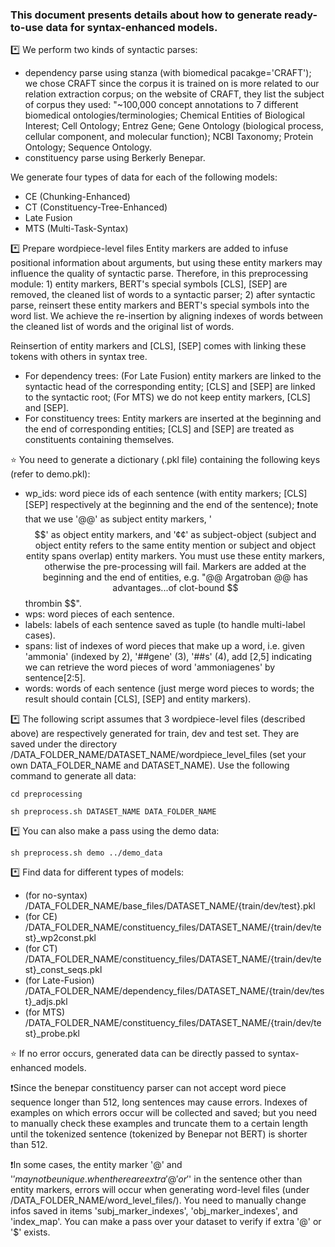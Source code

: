 ### This document presents details about how to generate ready-to-use data for syntax-enhanced models.

*️⃣ We perform two kinds of syntactic parses:

- dependency parse using stanza (with biomedical pacakge='CRAFT'); we chose CRAFT since the corpus it is trained on is more related to our relation extraction corpus; on the website of CRAFT, they list the subject of corpus they used: "~100,000 concept annotations to 7 different biomedical ontologies/terminologies; Chemical Entities of Biological Interest; Cell Ontology; Entrez Gene; Gene Ontology (biological process, cellular component, and molecular function); NCBI Taxonomy; Protein Ontology; Sequence Ontology.
- constituency parse using Berkerly Benepar.

We generate four types of data for each of the following models:

- CE (Chunking-Enhanced)
- CT (Constituency-Tree-Enhanced)
- Late Fusion
- MTS (Multi-Task-Syntax)


*️⃣ Prepare wordpiece-level files
Entity markers are added to infuse positional information about arguments, but using these entity markers may influence the quality of syntactic parse. Therefore, in this preprocessing module: 1) entity markers, BERT's special symbols \[CLS\], \[SEP\] are removed, the cleaned list of words to a syntactic parser; 2) after syntactic parse, reinsert these entity markers and BERT's special symbols into the word list. We achieve the re-insertion by aligning indexes of words between the cleaned list of words and the original list of words.

Reinsertion of entity markers and \[CLS\], \[SEP\] comes with linking these tokens with others in syntax tree.

- For dependency trees: (For Late Fusion) entity markers are linked to the syntactic head of the corresponding entity; \[CLS\] and \[SEP\] are linked to the syntactic root; (For MTS) we do not keep entity markers, \[CLS\] and \[SEP\].
- For constituency trees: Entity markers are inserted at the beginning and the end of corresponding entities; \[CLS\] and \[SEP\] are treated as constituents containing themselves.

⭐ You need to generate a dictionary (.pkl file) containing the following keys (refer to demo.pkl):

- wp_ids: word piece ids of each sentence (with entity markers; \[CLS\] \[SEP\] respectively at the beginning and the end of the sentence); ❗note that we use '@@' as subject entity markers, '$$' as object entity markers, and '¢¢' as subject-object (subject and object entity refers to the same entity mention or subject and object entity spans overlap) entity markers. You must use these entity markers, otherwise the pre-processing will fail. Markers are added at the beginning and the end of entities, e.g. "@@ Argatroban @@ has advantages...of clot-bound $$ thrombin $$".
- wps: word pieces of each sentence.
- labels: labels of each sentence saved as tuple (to handle multi-label cases).
- spans: list of indexes of word pieces that make up a word, i.e. given 'ammonia' (indexed by 2), '##gene' (3), '##s' (4), add \[2,5\] indicating we can retrieve the word pieces of word 'ammoniagenes' by sentence\[2:5\].
- words: words of each sentence (just merge word pieces to words; the result should contain \[CLS\], \[SEP\] and entity markers).

*️⃣ The following script assumes that 3 wordpiece-level files (described above) are respectively generated for train, dev and test set. They are saved under the directory /DATA_FOLDER_NAME/DATASET_NAME/wordpiece_level_files (set your own DATA_FOLDER_NAME and DATASET_NAME). Use the following command to generate all data:
```
cd preprocessing

sh preprocess.sh DATASET_NAME DATA_FOLDER_NAME
```

*️⃣ You can also make a pass using the demo data:
```
sh preprocess.sh demo ../demo_data
```

*️⃣ Find data for different types of models:

- (for no-syntax) /DATA_FOLDER_NAME/base_files/DATASET_NAME/{train/dev/test}.pkl 
- (for CE) /DATA_FOLDER_NAME/constituency_files/DATASET_NAME/{train/dev/test}_wp2const.pkl
- (for CT) /DATA_FOLDER_NAME/constituency_files/DATASET_NAME/{train/dev/test}_const_seqs.pkl
- (for Late-Fusion)  /DATA_FOLDER_NAME/dependency_files/DATASET_NAME/{train/dev/test}_adjs.pkl
- (for MTS) /DATA_FOLDER_NAME/constituency_files/DATASET_NAME/{train/dev/test}_probe.pkl

⭐ If no error occurs, generated data can be directly passed to syntax-enhanced models.

❗Since the benepar constituency parser can not accept word piece sequence longer than 512, long sentences may cause errors. Indexes of examples on which errors occur will be collected and saved; but you need to manually check these examples and truncate them to a certain length until the tokenized sentence (tokenized by Benepar not BERT) is shorter than 512.

❗In some cases, the entity marker '@' and '$' may not be unique. when there are extra '@' or '$' in the sentence other than entity markers, errors will occur when generating word-level files (under /DATA_FOLDER_NAME/word_level_files/). You need to manually change infos saved in items 'subj_marker_indexes', 'obj_marker_indexes', and 'index_map'. You can make a pass over your dataset to verify if extra '@' or '$' exists.

